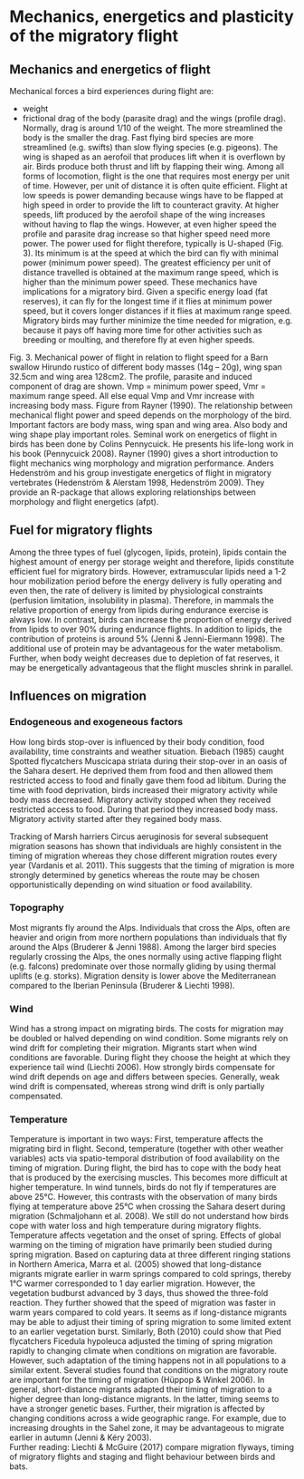 # Mechanics, energetics and plasticity of the migratory flight

## Mechanics and energetics of flight

Mechanical forces a bird experiences during flight are:
-	weight
-	frictional drag of the body (parasite drag) and the wings (profile drag). 
Normally, drag is around 1/10 of the weight. The more streamlined the body is the smaller the drag. Fast flying bird species are more streamlined (e.g. swifts) than slow flying species (e.g. pigeons). The wing is shaped as an aerofoil that produces lift when it is overflown by air. Birds produce both thrust and lift by flapping their wing. 
Among all forms of locomotion, flight is the one that requires most energy per unit of time. However, per unit of distance it is often quite efficient. Flight at low speeds is power demanding because wings have to be flapped at high speed in order to provide the lift to counteract gravity. At higher speeds, lift produced by the aerofoil shape of the wing increases without having to flap the wings. However, at even higher speed the profile and parasite drag increase so that higher speed need more power. The power used for flight therefore, typically is U-shaped (Fig. 3). Its minimum is at the speed at which the bird can fly with minimal power (minimum power speed). The greatest efficiency per unit of distance travelled is obtained at the maximum range speed, which is higher than the minimum power speed. These mechanics have implications for a migratory bird. Given a specific energy load (fat reserves), it can fly for the longest time if it flies at minimum power speed, but it covers longer distances if it flies at maximum range speed. Migratory birds may further minimize the time needed for migration, e.g. because it pays off having more time for other activities such as breeding or moulting, and therefore fly at even higher speeds.

 
Fig. 3. Mechanical power of flight in relation to flight speed for a Barn swallow Hirundo rustico of different body masses (14g – 20g), wing span 32.5cm and wing area 128cm2. The profile, parasite and induced component of drag are shown. Vmp = minimum power speed, Vmr = maximum range speed. All else equal Vmp and Vmr increase with increasing body mass. Figure from Rayner (1990).
The relationship between mechanical flight power and speed depends on the morphology of the bird. Important factors are body mass, wing span and wing area. Also body and wing shape play important roles. 
Seminal work on energetics of flight in birds has been done by Colins Pennycuick. He presents his life-long work in his book (Pennycuick 2008). Rayner (1990) gives a short introduction to flight mechanics wing morphology and migration performance. Anders Hedenström and his group investigate energetics of flight in migratory vertebrates (Hedenström & Alerstam 1998, Hedenström 2009). They provide an R-package that allows exploring relationships between morphology and flight energetics (afpt).


## Fuel for migratory flights
Among the three types of fuel (glycogen, lipids, protein), lipids contain the highest amount of energy per storage weight and therefore, lipids constitute efficient fuel for migratory birds. However, extramuscular lipids need a 1-2 hour mobilization period before the energy delivery is fully operating and even then, the rate of delivery is limited by physiological constraints (perfusion limitation, insolubility in plasma). Therefore, in mammals the relative proportion of energy from lipids during endurance exercise is always low. In contrast, birds can increase the proportion of energy derived from lipids to over 90% during endurance flights. In addition to lipids, the contribution of proteins is around 5% (Jenni & Jenni-Eiermann 1998). The additional use of protein may be advantageous for the water metabolism. Further, when body weight decreases due to depletion of fat reserves, it may be energetically advantageous that the flight muscles shrink in parallel.

##	Influences on migration
###	Endogeneous and exogeneous factors
How long birds stop-over is influenced by their body condition, food availability, time constraints and weather situation. Biebach (1985) caught Spotted flycatchers Muscicapa striata during their stop-over in an oasis of the Sahara desert. He deprived them from food and then allowed them restricted access to food and finally gave them food ad libitum. During the time with food deprivation, birds increased their migratory activity while body mass decreased. Migratory activity stopped when they received restricted access to food. During that period they increased body mass. Migratory activity started after they regained body mass. 

Tracking of Marsh harriers Circus aeruginosis for several subsequent migration seasons has shown that individuals are highly consistent in the timing of migration whereas they chose different migration routes every year (Vardanis et al. 2011). This suggests that the timing of migration is more strongly determined by genetics whereas the route may be chosen opportunistically depending on wind situation or food availability.  

###	Topography
Most migrants fly around the Alps. Individuals that cross the Alps, often are heavier and origin from more northern populations than individuals that fly around the Alps (Bruderer & Jenni 1988). Among the larger bird species regularly crossing the Alps, the ones normally using active flapping flight (e.g. falcons) predominate over those normally gliding by using thermal uplifts (e.g. storks).
Migration density is lower above the Mediterranean compared to the Iberian Peninsula (Bruderer & Liechti 1998). 

###	Wind
Wind has a strong impact on migrating birds. The costs for migration may be doubled or halved depending on wind condition. Some migrants rely on wind drift for completing their migration. Migrants start when wind conditions are favorable. During flight they choose the height at which they experience tail wind (Liechti 2006). How strongly birds compensate for wind drift depends on age and differs between species. Generally, weak wind drift is compensated, whereas strong wind drift is only partially compensated. 

###	Temperature 
Temperature is important in two ways: First, temperature affects the migrating bird in flight. Second, temperature (together with other weather variables) acts via spatio-temporal distribution of food availability on the timing of migration. 
During flight, the bird has to cope with the body heat that is produced by the exercising muscles. This becomes more difficult at higher temperature. In wind tunnels, birds do not fly if temperatures are above 25°C. However, this contrasts with the observation of many birds flying at temperature above 25°C when crossing the Sahara desert during migration (Schmaljohann et al. 2008). We still do not understand how birds cope with water loss and high temperature during migratory flights. 
Temperature affects vegetation and the onset of spring. Effects of global warming on the timing of migration have primarily been studied during spring migration. Based on capturing data at three different ringing stations in Northern America, Marra et al. (2005) showed that long-distance migrants migrate earlier in warm springs compared to cold springs, thereby 1°C warmer corresponded to 1 day earlier migration. However, the vegetation budburst advanced by 3 days, thus showed the three-fold reaction. They further showed that the speed of migration was faster in warm years compared to cold years. It seems as if long-distance migrants may be able to adjust their timing of spring migration to some limited extent to an earlier vegetation burst. Similarly, Both (2010) could show that Pied flycatchers Ficedula hypoleuca adjusted the timing of spring migration rapidly to changing climate when conditions on migration are favorable. However, such adaptation of the timing happens not in all populations to a similar extent. Several studies found that conditions on the migratory route are important for the timing of migration (Hüppop & Winkel 2006). 
In general, short-distance migrants adapted their timing of migration to a higher degree than long-distance migrants. In the latter, timing seems to have a stronger genetic bases. Further, their migration is affected by changing conditions across a wide geographic range. For example, due to increasing droughts in the Sahel zone, it may be advantageous to migrate earlier in autumn (Jenni & Kéry 2003).  
Further reading: Liechti & McGuire (2017) compare migration flyways, timing of migratory flights and staging and flight behaviour between birds and bats.
